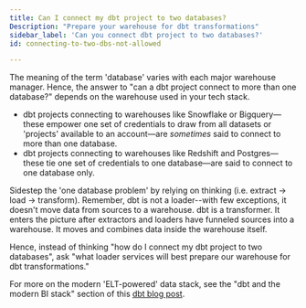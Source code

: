 ```yaml
---
title: Can I connect my dbt project to two databases?
Description: "Prepare your warehouse for dbt transformations"
sidebar_label: 'Can you connect dbt project to two databases?'
id: connecting-to-two-dbs-not-allowed

---
```


The meaning of the term 'database' varies with each major warehouse manager. Hence, the answer to "can a dbt project connect to more than one database?" depends on the warehouse used in your tech stack.
* dbt projects connecting to warehouses like Snowflake or Bigquery&mdash;these empower one set of credentials to draw from all datasets or 'projects' available to an account&mdash;are _sometimes_ said to connect to more than one database.
* dbt projects connecting to warehouses like Redshift and Postgres&mdash;these tie one set of credentials to one database&mdash;are said to connect to one database only.

Sidestep the 'one database problem' by relying on <Term id="elt" /> thinking (i.e. extract -> load -> transform). Remember, dbt is not a loader--with few exceptions, it doesn't move data from sources to a warehouse. dbt is a transformer. It enters the picture after extractors and loaders have funneled sources into a warehouse. It moves and combines data inside the warehouse itself.

Hence, instead of thinking "how do I connect my dbt project to two databases", ask "what loader services will best prepare our warehouse for dbt transformations."

For more on the modern 'ELT-powered' data stack, see the "dbt and the modern BI stack" section of this [dbt blog post](https://blog.getdbt.com/what--exactly--is-dbt-/).

